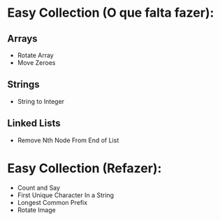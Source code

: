 # Easy Collection (O que falta fazer):

## Arrays
* Rotate Array
* Move Zeroes

## Strings
* String to Integer

## Linked Lists
* Remove Nth Node From End of List

# Easy Collection (Refazer):
* Count and Say
* First Unique Character In a String
* Longest Common Prefix
* Rotate Image
